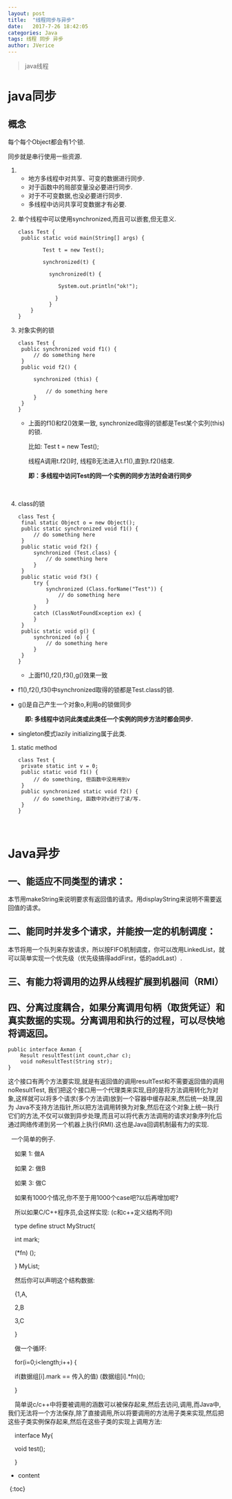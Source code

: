 ```yaml
---
layout: post
title:  "线程同步与异步"
date:   2017-7-26 18:42:05
categories: Java 
tags: 线程 同步 异步
author: JVerice
---
```




> java线程



# java同步

## 概念

每个每个Object都会有1个锁.

同步就是串行使用一些资源.



1. - 地方多线程中对共享、可变的数据进行同步.
   - 对于函数中的局部变量没必要进行同步.
   - 对于不可变数据,也没必要进行同步.
   - 多线程中访问共享可变数据才有必要.

2. 单个线程中可以使用synchronized,而且可以嵌套,但无意义.

   ```
   class Test {   
   	public static void main(String[] args) {

           Test t = new Test();

           synchronized(t) {

             synchronized(t) {

             	System.out.println("ok!");

      		   }
      		 }
       }
   } 

   ```


1. 对象实例的锁

   ```
   class Test {
   	public synchronized void f1() {
   		// do something here
   	}
   	public void f2() {

   		synchronized (this) {

   			// do something here
   		}
   	}
   }
   ```

   - 上面的f1()和f2()效果一致, synchronized取得的锁都是Test某个实列(this)的锁.

     比如: Test t = new Test();

     线程A调用t.f2()时, 线程B无法进入t.f1(),直到t.f2()结束.

     **即：多线程中访问Test的同一个实例的同步方法时会进行同步**

   ​

2. class的锁

   ```
   class Test {
   	final static Object o = new Object();
   	public static synchronized void f1() {
   		// do something here
   	}
   	public static void f2() {
   		synchronized (Test.class) {
   			// do something here
   		}
   	}
   	public static void f3() {
   		try {
   			synchronized (Class.forName("Test")) {
   				// do something here
   			}
   		}
   		catch (ClassNotFoundException ex) {
   		}
   	}
   	public static void g() {
   		synchronized (o) {
   			// do something here
   		}
   	}
   }
   ```

   - 上面f1(),f2(),f3(),g()效果一致


- f1(),f2(),f3()中synchronized取得的锁都是Test.class的锁.


- g()是自己产生一个对象o,利用o的锁做同步

       **即: 多线程中访问此类或此类任一个实例的同步方法时都会同步.**          

- singleton模式lazily initializing属于此类.

1. static method

   ```
   class Test {
   	private static int v = 0;
   	public static void f1() {
   		// do something, 但函数中没用用到v
   	}
   	public synchronized static void f2() {
   		// do something, 函数中对v进行了读/写.
   	}
   }
   ```

   ​

# Java异步

## 一、能适应不同类型的请求：

本节用makeString来说明要求有返回值的请求。用displayString来说明不需要返回值的请求。

## 二、能同时并发多个请求，并能按一定的机制调度：

本节将用一个队列来存放请求，所以按FIFO机制调度，你可以改用LinkedList，就可以简单实现一个优先级（优先级搞得addFirst，低的addLast）.

## 三、有能力将调用的边界从线程扩展到机器间（RMI）

## 四、分离过度耦合，如果分离调用句柄（取货凭证）和真实数据的实现。分离调用和执行的过程，可以尽快地将调返回。

```
public interface Axman {
    Result resultTest(int count,char c);
    void noResultTest(String str);
}
```

这个接口有两个方法要实现,就是有返回值的调用resultTest和不需要返回值的调用noResultTest, 我们把这个接口用一个代理类来实现,目的是将方法调用转化为对象,这样就可以将多个请求(多个方法调)放到一个容器中缓存起来,然后统一处理,因为 Java不支持方法指针,所以把方法调用转换为对象,然后在这个对象上统一执行它们的方法,不仅可以做到异步处理,而且可以将代表方法调用的请求对象序列化后通过网络传递到另一个机器上执行(RMI).这也是Java回调机制最有力的实现.

  一个简单的例子.

    如果 1: 做A

    如果 2: 做B

    如果 3: 做C

    如果有1000个情况,你不至于用1000个case吧?以后再增加呢?

    所以如果C/C++程序员,会这样实现: (c和c++定义结构不同)

    type define struct MyStruct{

    int mark;

    (*fn) ();

    } MyList;

    然后你可以声明这个结构数据:

    {1,A,

    2,B

    3,C

    }

    做一个循环:

    for(i=0;i<length;i++) {

    	if(数据组[i].mark == 传入的值) (数据组[i].*fn)();

    }

    简单说c/c++中将要被调用的涵数可以被保存起来,然后去访问,调用,而Java中,我们无法将一个方法保存,除了直接调用,所以将要调用的方法用子类来实现,然后把这些子类实例保存起来,然后在这些子类的实现上调用方法:

    interface My{

    	void test();

    }



* content

​	{:toc}